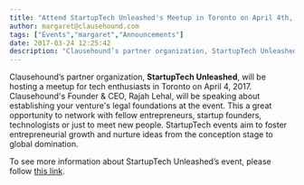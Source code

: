 ```yaml
---
title: "Attend StartupTech Unleashed's Meetup in Toronto on April 4th, 2017!"
author: margaret@clausehound.com
tags: ["Events","margaret","Announcements"]
date: 2017-03-24 12:25:42
description: "Clausehound’s partner organization, StartupTech Unleashed, will be hosting a meetup for tech enthusiasts in Toronto on April 4, 2017."
---
```




Clausehound’s partner organization, **StartupTech Unleashed**, will be hosting a meetup for tech enthusiasts in Toronto on April 4, 2017. Clausehound's Founder & CEO, Rajah Lehal, will be speaking about establishing your venture's legal foundations at the event. This a great opportunity to network with fellow entrepreneurs, startup founders, technologists or just to meet new people. StartupTech events aim to foster entrepreneurial growth and nurture ideas from the conception stage to global domination.

To see more information about StartupTech Unleashed’s event, please follow [this link](https://www.eventbrite.ca/e/startuptech-unleashed-meetup-toronto-april-2017-tickets-33081167663). 
